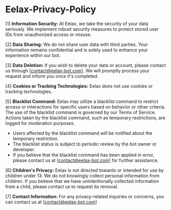 # Eelax-Privacy-Policy

[1] **Information Security:**
At Eelax, we take the security of your data seriously. We implement robust security measures to protect stored user IDs from unauthorized access or misuse.

[2] **Data Sharing:**
We do not share user data with third parties. Your information remains confidential and is solely used to enhance your experience within our bot.

[3] **Data Deletion:**
If you wish to delete your data or account, please contact us through [contact@eelax-bot.com]. We will promptly process your request and inform you once it's completed.

[4] **Cookies or Tracking Technologies:**
Eelax does not use cookies or tracking technologies.

[5] **Blacklist Command:**
Eelax may utilize a blacklist command to restrict access or interactions for specific users based on behavior or other criteria. The use of the blacklist command is governed by our Terms of Service. Actions taken by the blacklist command, such as temporary restrictions, are logged for moderation purposes.

- Users affected by the blacklist command will be notified about the temporary restriction.
- The blacklist status is subject to periodic review by the bot owner or developer.
- If you believe that the blacklist command has been applied in error, please contact us at [contact@eelax-bot.com] for further assistance.

[6] **Children's Privacy:**
Eelax is not directed towards or intended for use by children under 13. We do not knowingly collect personal information from children. If you believe that we have unintentionally collected information from a child, please contact us to request its removal.

[7] **Contact Information:**
For any privacy-related inquiries or concerns, you can contact us at [contact@eelax-bot.com]
